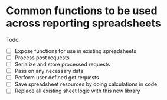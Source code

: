 # Common functions to be used across reporting spreadsheets
Todo:
- [ ] Expose functions for use in existing spreadsheets
- [ ] Process post requests
- [ ] Serialize and store processed requests
- [ ] Pass on any necessary data
- [ ] Perform user defined get requests
- [ ] Save spreadsheet resources by doing calculations in code
- [ ] Replace all existing sheet logic with this new library
